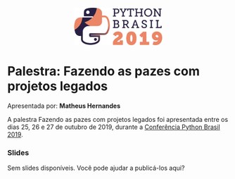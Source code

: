 <p align="center"><img src="../../logo_python_brasil_2019-01.svg" width="200"></p>

# Palestra: Fazendo as pazes com projetos legados
Apresentada por: **Matheus Hernandes**


A palestra Fazendo as pazes com projetos legados foi apresentada entre os dias 25, 26 e 27 de outubro de 2019, durante a [Conferência Python Brasil 2019](http://2019.pythonbrasil.org.br).



### Slides

Sem slides disponíveis. Você pode ajudar a publicá-los aqui?







